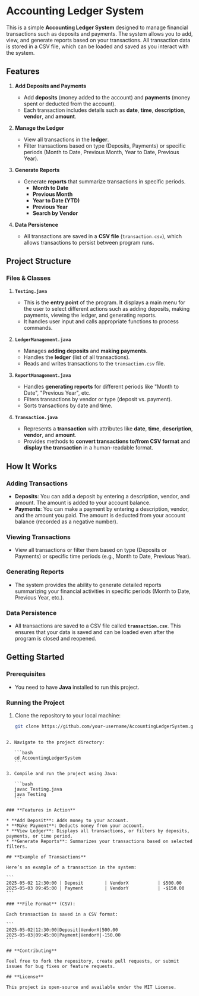
# **Accounting Ledger System**

This is a simple **Accounting Ledger System** designed to manage financial transactions such as deposits and payments. The system allows you to add, view, and generate reports based on your transactions. All transaction data is stored in a CSV file, which can be loaded and saved as you interact with the system.

## **Features**

1. **Add Deposits and Payments**
   - Add **deposits** (money added to the account) and **payments** (money spent or deducted from the account).
   - Each transaction includes details such as **date**, **time**, **description**, **vendor**, and **amount**.

2. **Manage the Ledger**
   - View all transactions in the **ledger**.
   - Filter transactions based on type (Deposits, Payments) or specific periods (Month to Date, Previous Month, Year to Date, Previous Year).

3. **Generate Reports**
   - Generate **reports** that summarize transactions in specific periods.
     - **Month to Date**
     - **Previous Month**
     - **Year to Date (YTD)**
     - **Previous Year**
     - **Search by Vendor**

4. **Data Persistence**
   - All transactions are saved in a **CSV file** (`transaction.csv`), which allows transactions to persist between program runs.

## **Project Structure**

### **Files & Classes**

1. **`Testing.java`**
   - This is the **entry point** of the program. It displays a main menu for the user to select different actions such as adding deposits, making payments, viewing the ledger, and generating reports.
   - It handles user input and calls appropriate functions to process commands.

2. **`LedgerManagement.java`**
   - Manages **adding deposits** and **making payments**.
   - Handles the **ledger** (list of all transactions).
   - Reads and writes transactions to the `transaction.csv` file.

3. **`ReportManagement.java`**
   - Handles **generating reports** for different periods like "Month to Date", "Previous Year", etc.
   - Filters transactions by vendor or type (deposit vs. payment).
   - Sorts transactions by date and time.

4. **`Transaction.java`**
   - Represents a **transaction** with attributes like **date**, **time**, **description**, **vendor**, and **amount**.
   - Provides methods to **convert transactions to/from CSV format** and **display the transaction** in a human-readable format.

## **How It Works**

### **Adding Transactions**
- **Deposits**: You can add a deposit by entering a description, vendor, and amount. The amount is added to your account balance.
- **Payments**: You can make a payment by entering a description, vendor, and the amount you paid. The amount is deducted from your account balance (recorded as a negative number).

### **Viewing Transactions**
- View all transactions or filter them based on type (Deposits or Payments) or specific time periods (e.g., Month to Date, Previous Year).
  
### **Generating Reports**
- The system provides the ability to generate detailed reports summarizing your financial activities in specific periods (Month to Date, Previous Year, etc.).

### **Data Persistence**
- All transactions are saved to a CSV file called **`transaction.csv`**. This ensures that your data is saved and can be loaded even after the program is closed and reopened.

## **Getting Started**

### **Prerequisites**
- You need to have **Java** installed to run this project.

### **Running the Project**
1. Clone the repository to your local machine:
   ```bash
   git clone https://github.com/your-username/AccountingLedgerSystem.git
````

2. Navigate to the project directory:

   ```bash
   cd AccountingLedgerSystem
   ```

3. Compile and run the project using Java:

   ```bash
   javac Testing.java
   java Testing
   ```

### **Features in Action**

* **Add Deposit**: Adds money to your account.
* **Make Payment**: Deducts money from your account.
* **View Ledger**: Displays all transactions, or filters by deposits, payments, or time period.
* **Generate Reports**: Summarizes your transactions based on selected filters.

## **Example of Transactions**

Here’s an example of a transaction in the system:

```
2025-05-02 12:30:00 | Deposit        | VendorX           | $500.00
2025-05-03 09:45:00 | Payment        | VendorY           | -$150.00
```

### **File Format** (CSV):

Each transaction is saved in a CSV format:

```
2025-05-02|12:30:00|Deposit|VendorX|500.00
2025-05-03|09:45:00|Payment|VendorY|-150.00
```

## **Contributing**

Feel free to fork the repository, create pull requests, or submit issues for bug fixes or feature requests.

## **License**

This project is open-source and available under the MIT License.
